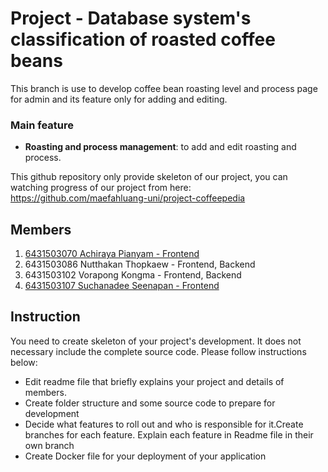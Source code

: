 # Project - Database system's classification of roasted coffee beans

This branch is use to develop coffee bean roasting level and process page for admin and its feature only for adding and editing.

### Main feature
- **Roasting and process management**: to add and edit roasting and process.

This github repository only provide skeleton of our project, you can watching progress of our project from here: https://github.com/maefahluang-uni/project-coffeepedia

## Members

1. [6431503070 Achiraya Pianyam - Frontend](https://github.com/Achiraya20)
2. 6431503086 Nutthakan Thopkaew - Frontend, Backend
3. 6431503102 Vorapong Kongma - Frontend, Backend
4. [6431503107 Suchanadee Seenapan - Frontend](https://github.com/jiji456)

## Instruction

You need to create skeleton of your project's development. It does not necessary include the complete source code. Please follow instructions below:

- Edit readme file that briefly explains your project and details of members.​
- Create folder structure and some source code to prepare for development
- Decide what features to roll out and who is responsible for it.​ Create branches for each feature. Explain each feature in Readme file in their own branch​
- Create Docker file for your deployment of your application
